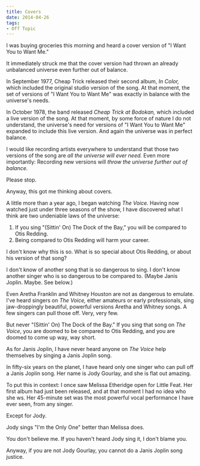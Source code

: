 ```yaml
---
title: Covers
date: 2014-04-26
tags:
- Off Topic
---
```


I was buying groceries this morning
and heard a cover version
of "I Want You to Want Me."

It immediately struck me
that the cover version had thrown
an already unbalanced universe
even further out of balance.

In September 1977,
Cheap Trick released their second album,
*In Color,*
which included the original studio version of the song.
At that moment,
the set of versions of "I Want You to Want Me"
was exactly in balance with the universe's needs.

In October 1978,
the band released *Cheap Trick at Bodokan,*
which included a live version of the song.
At that moment,
by some force of nature I do not understand,
the universe's need for versions of "I Want You to Want Me"
expanded to include this live version.
And again the universe was in perfect balance.

I would like recording artists everywhere
to understand that those two versions of the song
are *all the universe will ever need.*
Even more importantly:
Recording new versions will
*throw the universe further out of balance.*

Please stop.

Anyway,
this got me thinking about covers.

A little more than a year ago,
I began watching *The Voice.*
Having now watched just under three seasons of the show,
I have discovered what I think
are two undeniable laws of the universe:

1.  If you sing "(Sittin' On) The Dock of the Bay,"
    you will be compared to Otis Redding.
1.  Being compared to Otis Redding
    will harm your career.

I don't know why this is so.
What is so special about Otis Redding,
or about his version of that song?

I don't know of another song that is so dangerous to sing.
I don't know another singer
who is so dangerous to be compared to.
(Maybe Janis Joplin. Maybe. See below.)

Even Aretha Franklin and Whitney Houston
are not as dangerous to emulate.
I've heard singers on *The Voice,*
either amateurs or early professionals,
sing jaw-droppingly beautiful, powerful versions
Aretha and Whitney songs.
A few singers can pull those off.
Very, very few.

But never "(Sittin' On) The Dock of the Bay."
If you sing that song on *The Voice*,
you are doomed to be compared to Otis Redding,
and you are doomed to come up way, way short.

As for Janis Joplin,
I have never heard anyone on *The Voice*
help themselves by singing a Janis Joplin song.

In fifty-six years on the planet,
I have heard only one singer
who can pull off a Janis Joplin song.
Her name is Jody Gourlay,
and she is flat out amazing.

To put this in context:
I once saw Melissa Etheridge open for Little Feat.
Her first album had just been released,
and at that moment
I had no idea who she ws.
Her 45-minute set was the most
powerful vocal performance I have ever seen,
from any singer.

Except for Jody.

Jody sings "I'm the Only One"
better than Melissa does.

You don't believe me.
If you haven't heard Jody sing it,
I don't blame you.

Anyway,
if you are not Jody Gourlay,
you cannot do a Janis Joplin song justice.
